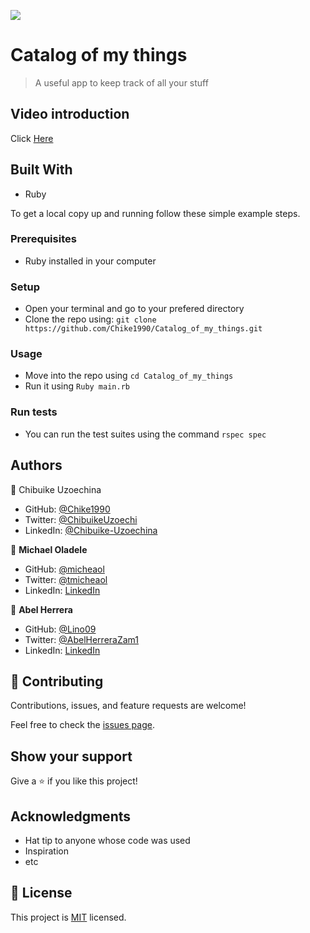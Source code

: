 ![](https://img.shields.io/badge/Microverse-blueviolet)

# Catalog of my things

> A useful app to keep track of all your stuff

## Video introduction 

Click [Here](https://www.loom.com/share/1ac108ee46044964866d71c56734ed2e)

## Built With

- Ruby

To get a local copy up and running follow these simple example steps.

### Prerequisites

- Ruby installed in your computer

### Setup

- Open your terminal and go to your prefered directory
- Clone the repo using: `git clone https://github.com/Chike1990/Catalog_of_my_things.git`

### Usage

- Move into the repo using `cd Catalog_of_my_things`
- Run it using `Ruby main.rb`

### Run tests

- You can run the test suites using the command `rspec spec`


## Authors

👤 Chibuike Uzoechina

- GitHub: [@Chike1990](https://github.com/Chike1990)
- Twitter: [@ChibuikeUzoechi](https://twitter.com/ChibuikeUzoechi)
- LinkedIn: [@Chibuike-Uzoechina](https://www.linkedin.com/in/chibuike-uzoechina)


👤 **Michael Oladele**

- GitHub: [@micheaol](https://github.com/micheaol)
- Twitter: [@tmicheaol](https://twitter.com/micheaol)
- LinkedIn: [LinkedIn](https://linkedin.com/in/micheaol)


👤 **Abel Herrera**

- GitHub: [@Lino09](https://github.com/Lino09)
- Twitter: [@AbelHerreraZam1](https://twitter.com/AbelherreraZam1)
- LinkedIn: [LinkedIn](https://linkedin.com/in/abelherreraz)

## 🤝 Contributing

Contributions, issues, and feature requests are welcome!

Feel free to check the [issues page](../../issues/).

## Show your support

Give a ⭐️ if you like this project!

## Acknowledgments

- Hat tip to anyone whose code was used
- Inspiration
- etc

## 📝 License

This project is [MIT](./MIT.md) licensed.
